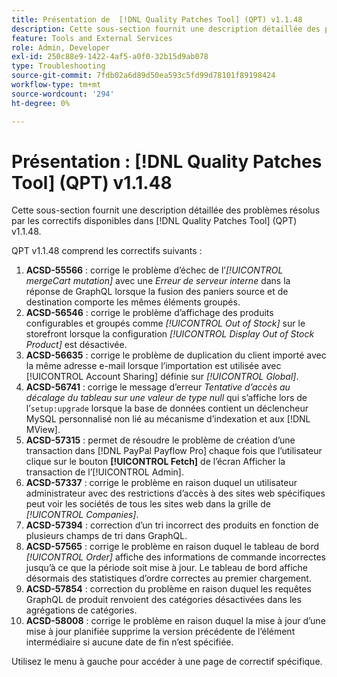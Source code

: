 ```yaml
---
title: Présentation de  [!DNL Quality Patches Tool] (QPT) v1.1.48
description: Cette sous-section fournit une description détaillée des problèmes résolus par les correctifs disponibles dans  [!DNL Quality Patches Tool] (QPT) v1.1.48.
feature: Tools and External Services
role: Admin, Developer
exl-id: 250c88e9-1422-4af5-a0f0-32b15d9ab078
type: Troubleshooting
source-git-commit: 7fdb02a6d89d50ea593c5fd99d78101f89198424
workflow-type: tm+mt
source-wordcount: '294'
ht-degree: 0%

---
```


# Présentation : [!DNL Quality Patches Tool] (QPT) v1.1.48

Cette sous-section fournit une description détaillée des problèmes résolus par les correctifs disponibles dans [!DNL Quality Patches Tool] (QPT) v1.1.48.

QPT v1.1.48 comprend les correctifs suivants :

1. **ACSD-55566** : corrige le problème d’échec de l’*[!UICONTROL mergeCart mutation]* avec une *Erreur de serveur interne* dans la réponse de GraphQL lorsque la fusion des paniers source et de destination comporte les mêmes éléments groupés.
1. **ACSD-56546** : corrige le problème d’affichage des produits configurables et groupés comme *[!UICONTROL Out of Stock]* sur le storefront lorsque la configuration *[!UICONTROL Display Out of Stock Product]* est désactivée.
1. **ACSD-56635** : corrige le problème de duplication du client importé avec la même adresse e-mail lorsque l’importation est utilisée avec [!UICONTROL Account Sharing] définie sur *[!UICONTROL Global]*.
1. **ACSD-56741** : corrige le message d’erreur *Tentative d’accès au décalage du tableau sur une valeur de type null* qui s’affiche lors de l’`setup:upgrade` lorsque la base de données contient un déclencheur MySQL personnalisé non lié au mécanisme d’indexation et aux [!DNL MView].
1. **ACSD-57315** : permet de résoudre le problème de création d’une transaction dans [!DNL PayPal Payflow Pro] chaque fois que l’utilisateur clique sur le bouton **[!UICONTROL Fetch]** de l’écran Afficher la transaction de l’[!UICONTROL Admin].
1. **ACSD-57337** : corrige le problème en raison duquel un utilisateur administrateur avec des restrictions d’accès à des sites web spécifiques peut voir les sociétés de tous les sites web dans la grille de *[!UICONTROL Companies]*.
1. **ACSD-57394** : correction d’un tri incorrect des produits en fonction de plusieurs champs de tri dans GraphQL.
1. **ACSD-57565** : corrige le problème en raison duquel le tableau de bord *[!UICONTROL Order]* affiche des informations de commande incorrectes jusqu’à ce que la période soit mise à jour. Le tableau de bord affiche désormais des statistiques d’ordre correctes au premier chargement.
1. **ACSD-57854** : correction du problème en raison duquel les requêtes GraphQL de produit renvoient des catégories désactivées dans les agrégations de catégories.
1. **ACSD-58008** : corrige le problème en raison duquel la mise à jour d’une mise à jour planifiée supprime la version précédente de l’élément intermédiaire si aucune date de fin n’est spécifiée.

Utilisez le menu à gauche pour accéder à une page de correctif spécifique.
